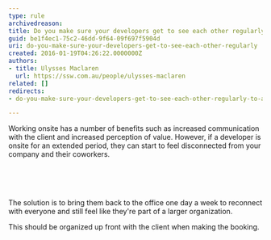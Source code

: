 ```yaml
---
type: rule
archivedreason: 
title: Do you make sure your developers get to see each other regularly to avoid becoming disconnected?
guid: be1f4ec1-75c2-46dd-9f64-09f697f5904d
uri: do-you-make-sure-your-developers-get-to-see-each-other-regularly
created: 2016-01-19T04:26:22.0000000Z
authors:
- title: Ulysses Maclaren
  url: https://ssw.com.au/people/ulysses-maclaren
related: []
redirects:
- do-you-make-sure-your-developers-get-to-see-each-other-regularly-to-avoid-becoming-disconnected

---
```



Working onsite has a number of benefits such as increased communication with the client and increased perception of value. However, if a developer is onsite for an extended period, they can start to feel disconnected from your company and their coworkers.<div>​<br></div>
<br><excerpt class='endintro'></excerpt><br>
<p>​The solution is to bring them back to the office one day a week to reconnect with everyone and still feel like they're part of a larger organization.</p><p>This should be organized​ up front with the client when making the booking.</p>


